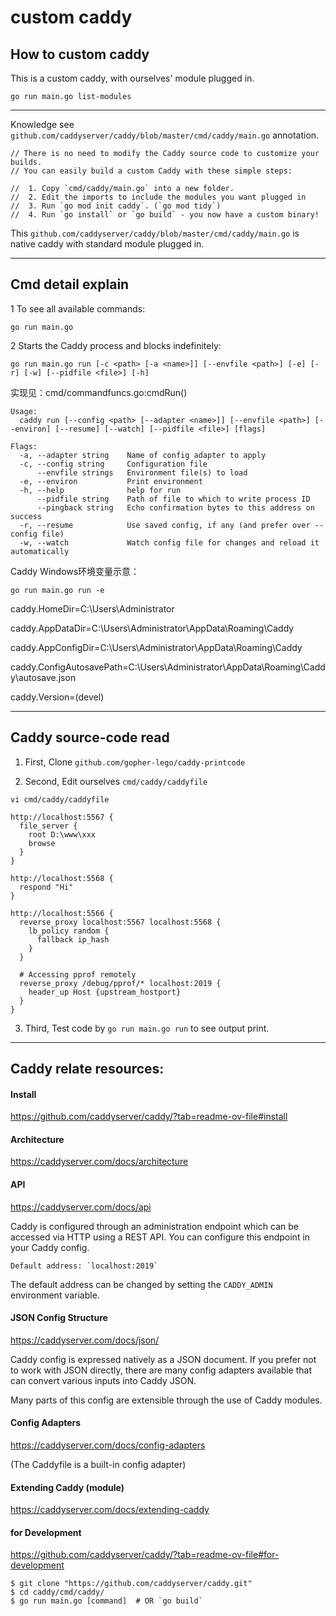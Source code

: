 # custom caddy

## How to custom caddy

This is a custom caddy, with ourselves' module plugged in.

```
go run main.go list-modules
```

----------------------------------------------------------

Knowledge see `github.com/caddyserver/caddy/blob/master/cmd/caddy/main.go` annotation.
```
// There is no need to modify the Caddy source code to customize your builds. 
// You can easily build a custom Caddy with these simple steps:

//  1. Copy `cmd/caddy/main.go` into a new folder.
//  2. Edit the imports to include the modules you want plugged in
//  3. Run `go mod init caddy`. (`go mod tidy`)
//  4. Run `go install` or `go build` - you now have a custom binary!
```

This `github.com/caddyserver/caddy/blob/master/cmd/caddy/main.go` is native caddy with standard module plugged in.

---

## Cmd detail explain

1 To see all available commands:

`go run main.go`


2 Starts the Caddy process and blocks indefinitely:

`go run main.go run [-c <path> [-a <name>]] [--envfile <path>] [-e] [-r] [-w] [--pidfile <file>] [-h]`

实现见：cmd/commandfuncs.go:cmdRun()

```
Usage:
  caddy run [--config <path> [--adapter <name>]] [--envfile <path>] [--environ] [--resume] [--watch] [--pidfile <file>] [flags]

Flags:
  -a, --adapter string    Name of config adapter to apply
  -c, --config string     Configuration file
      --envfile strings   Environment file(s) to load
  -e, --environ           Print environment
  -h, --help              help for run
      --pidfile string    Path of file to which to write process ID
      --pingback string   Echo confirmation bytes to this address on success
  -r, --resume            Use saved config, if any (and prefer over --config file)
  -w, --watch             Watch config file for changes and reload it automatically
```

Caddy Windows环境变量示意：

`go run main.go run -e`

  caddy.HomeDir=C:\Users\Administrator

  caddy.AppDataDir=C:\Users\Administrator\AppData\Roaming\Caddy

  caddy.AppConfigDir=C:\Users\Administrator\AppData\Roaming\Caddy

  caddy.ConfigAutosavePath=C:\Users\Administrator\AppData\Roaming\Caddy\autosave.json

  caddy.Version=(devel)

---

## Caddy source-code read

1. First, Clone `github.com/gopher-lego/caddy-printcode`

2. Second, Edit ourselves `cmd/caddy/caddyfile`

```
vi cmd/caddy/caddyfile
```

```
http://localhost:5567 {
  file_server {
    root D:\www\xxx
    browse
  }
}

http://localhost:5568 {
  respond "Hi"
}

http://localhost:5566 {
  reverse_proxy localhost:5567 localhost:5568 {
    lb_policy random {
      fallback ip_hash
    }
  }

  # Accessing pprof remotely
  reverse_proxy /debug/pprof/* localhost:2019 {
    header_up Host {upstream_hostport}
  }
}
```

3. Third, Test code by `go run main.go run` to see output print.

---

## Caddy relate resources:

#### Install

https://github.com/caddyserver/caddy/?tab=readme-ov-file#install

#### Architecture

https://caddyserver.com/docs/architecture

#### API

https://caddyserver.com/docs/api

Caddy is configured through an administration endpoint which can be accessed via HTTP using a REST  API.
You can configure this endpoint in your Caddy config.

	Default address: `localhost:2019`

The default address can be changed by setting the `CADDY_ADMIN` environment variable. 

#### JSON Config Structure

https://caddyserver.com/docs/json/

Caddy config is expressed natively as a JSON document. If you prefer not to work with JSON directly, there are many config adapters available that can convert various inputs into Caddy JSON.

Many parts of this config are extensible through the use of Caddy modules. 


#### Config Adapters

https://caddyserver.com/docs/config-adapters

(The Caddyfile is a built-in config adapter)

#### Extending Caddy (module)

https://caddyserver.com/docs/extending-caddy

#### for Development

https://github.com/caddyserver/caddy/?tab=readme-ov-file#for-development

```
$ git clone "https://github.com/caddyserver/caddy.git"
$ cd caddy/cmd/caddy/
$ go run main.go [command]  # OR `go build`
```

